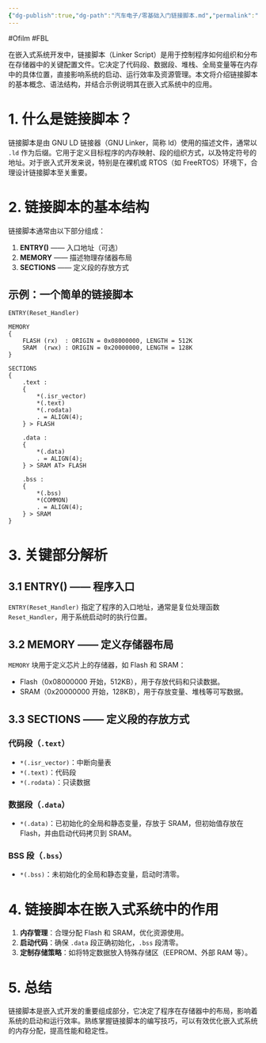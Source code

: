 ```yaml
---
{"dg-publish":true,"dg-path":"汽车电子/零基础入门链接脚本.md","permalink":"/汽车电子/零基础入门链接脚本/","created":"2022-05-06T15:47:09.000+08:00","updated":"2025-04-02T14:36:32.000+08:00"}
---
```


#Ofilm #FBL 

在嵌入式系统开发中，链接脚本（Linker Script）是用于控制程序如何组织和分布在存储器中的关键配置文件。它决定了代码段、数据段、堆栈、全局变量等在内存中的具体位置，直接影响系统的启动、运行效率及资源管理。本文将介绍链接脚本的基本概念、语法结构，并结合示例说明其在嵌入式系统中的应用。

# 1. 什么是链接脚本？

链接脚本是由 GNU LD 链接器（GNU Linker，简称 ld）使用的描述文件，通常以 `.ld` 作为后缀。它用于定义目标程序的内存映射、段的组织方式，以及特定符号的地址。对于嵌入式开发来说，特别是在裸机或 RTOS（如 FreeRTOS）环境下，合理设计链接脚本至关重要。

# 2. 链接脚本的基本结构

链接脚本通常由以下部分组成：

1. **ENTRY()** —— 入口地址（可选）
2. **MEMORY** —— 描述物理存储器布局
3. **SECTIONS** —— 定义段的存放方式

## 示例：一个简单的链接脚本

```ld
ENTRY(Reset_Handler)

MEMORY
{
    FLASH (rx)  : ORIGIN = 0x08000000, LENGTH = 512K
    SRAM  (rwx) : ORIGIN = 0x20000000, LENGTH = 128K
}

SECTIONS
{
    .text : 
    {
        *(.isr_vector)
        *(.text)
        *(.rodata)
        . = ALIGN(4);
    } > FLASH

    .data :
    {
        *(.data)
        . = ALIGN(4);
    } > SRAM AT> FLASH

    .bss :
    {
        *(.bss)
        *(COMMON)
        . = ALIGN(4);
    } > SRAM
}
```

# 3. 关键部分解析

## 3.1 ENTRY() —— 程序入口

`ENTRY(Reset_Handler)` 指定了程序的入口地址，通常是复位处理函数 `Reset_Handler`，用于系统启动时的执行位置。

## 3.2 MEMORY —— 定义存储器布局

`MEMORY` 块用于定义芯片上的存储器，如 Flash 和 SRAM：

- Flash（0x08000000 开始，512KB），用于存放代码和只读数据。
- SRAM（0x20000000 开始，128KB），用于存放变量、堆栈等可写数据。

## 3.3 SECTIONS —— 定义段的存放方式

### 代码段（`.text`）

- `*(.isr_vector)`：中断向量表
- `*(.text)`：代码段
- `*(.rodata)`：只读数据

### 数据段（`.data`）

- `*(.data)`：已初始化的全局和静态变量，存放于 SRAM，但初始值存放在 Flash，并由启动代码拷贝到 SRAM。

### BSS 段（`.bss`）

- `*(.bss)`：未初始化的全局和静态变量，启动时清零。

# 4. 链接脚本在嵌入式系统中的作用

1. **内存管理**：合理分配 Flash 和 SRAM，优化资源使用。
2. **启动代码**：确保 `.data` 段正确初始化，`.bss` 段清零。
3. **定制存储策略**：如将特定数据放入特殊存储区（EEPROM、外部 RAM 等）。

# 5. 总结

链接脚本是嵌入式开发的重要组成部分，它决定了程序在存储器中的布局，影响着系统的启动和运行效率。熟练掌握链接脚本的编写技巧，可以有效优化嵌入式系统的内存分配，提高性能和稳定性。
